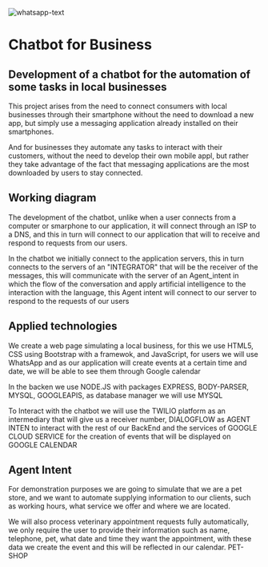 ![whatsapp-text](https://github.com/arq-gabo/petshop-project/blob/master/20200324_234818.gif)

# Chatbot for Business

## Development of a chatbot for the automation of some tasks in local businesses

This project arises from the need to connect consumers with local businesses through their smartphone without the need to download a new app, but simply use a messaging application already installed on their smartphones.

And for businesses they automate any tasks to interact with their customers, without the need to develop their own mobile appl, but rather they take advantage of the fact that messaging applications are the most downloaded by users to stay connected.

## Working diagram

The development of the chatbot, unlike when a user connects from a computer or smarphone to our application, it will connect through an ISP to a DNS, and this in turn will connect to our application that will to receive and respond to requests from our users.

In the chatbot we initially connect to the application servers, this in turn connects to the servers of an "INTEGRATOR" that will be the receiver of the messages, this will communicate with the server of an Agent_intent in which the flow of the conversation and apply artificial intelligence to the interaction with the language, this Agent intent will connect to our server to respond to the requests of our users

## Applied technologies

We create a web page simulating a local business, for this we use HTML5, CSS using Bootstrap with a framewok, and JavaScript, for users we will use WhatsApp and as our application will create events at a certain time and date, we will be able to see them through Google calendar

In the backen we use NODE.JS with packages EXPRESS, BODY-PARSER, MYSQL, GOOGLEAPIS, as database manager we will use MYSQL

To Interact with the chatbot we will use the TWILIO platform as an intermediary that will give us a receiver number, DIALOGFLOW as AGENT INTEN to interact with the rest of our BackEnd and the services of GOOGLE CLOUD SERVICE for the creation of events that will be displayed on GOOGLE CALENDAR

## Agent Intent

For demonstration purposes we are going to simulate that we are a pet store, and we want to automate supplying information to our clients, such as working hours, what service we offer and where we are located.

We will also process veterinary appointment requests fully automatically, we only require the user to provide their information such as name, telephone, pet, what date and time they want the appointment, with these data we create the event and this will be reflected in our calendar. PET-SHOP
